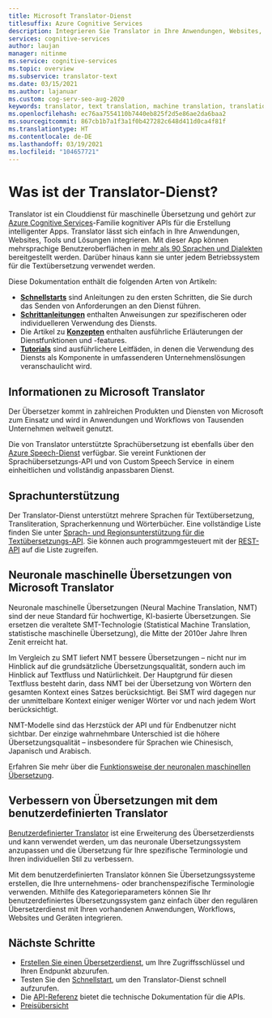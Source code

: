 ```yaml
---
title: Microsoft Translator-Dienst
titlesuffix: Azure Cognitive Services
description: Integrieren Sie Translator in Ihre Anwendungen, Websites, Tools und in andere Lösungen, um Benutzererlebnisse in mehreren Sprachen bereitzustellen.
services: cognitive-services
author: laujan
manager: nitinme
ms.service: cognitive-services
ms.topic: overview
ms.subservice: translator-text
ms.date: 03/15/2021
ms.author: lajanuar
ms.custom: cog-serv-seo-aug-2020
keywords: translator, text translation, machine translation, translation service
ms.openlocfilehash: ec76aa7554110b7440eb825f2d5e86ae2da6baa2
ms.sourcegitcommit: 867cb1b7a1f3a1f0b427282c648d411d0ca4f81f
ms.translationtype: HT
ms.contentlocale: de-DE
ms.lasthandoff: 03/19/2021
ms.locfileid: "104657721"
---
```

# <a name="what-is-the-translator-service"></a>Was ist der Translator-Dienst?

Translator ist ein Clouddienst für maschinelle Übersetzung und gehört zur [Azure Cognitive Services](../../index.yml?panel=ai&pivot=products)-Familie kognitiver APIs für die Erstellung intelligenter Apps. Translator lässt sich einfach in Ihre Anwendungen, Websites, Tools und Lösungen integrieren. Mit dieser App können mehrsprachige Benutzeroberflächen in [mehr als 90 Sprachen und Dialekten](./language-support.md) bereitgestellt werden. Darüber hinaus kann sie unter jedem Betriebssystem für die Textübersetzung verwendet werden.

Diese Dokumentation enthält die folgenden Arten von Artikeln:  

* [**Schnellstarts**](quickstart-translator.md) sind Anleitungen zu den ersten Schritten, die Sie durch das Senden von Anforderungen an den Dienst führen.  
* [**Schrittanleitungen**](translator-how-to-signup.md) enthalten Anweisungen zur spezifischeren oder individuelleren Verwendung des Diensts.  
* Die Artikel zu [**Konzepten**](character-counts.md) enthalten ausführliche Erläuterungen der Dienstfunktionen und -features.  
* [**Tutorials**](tutorial-wpf-translation-csharp.md) sind ausführlichere Leitfäden, in denen die Verwendung des Diensts als Komponente in umfassenderen Unternehmenslösungen veranschaulicht wird.  


## <a name="about-microsoft-translator"></a>Informationen zu Microsoft Translator

Der Übersetzer kommt in zahlreichen Produkten und Diensten von Microsoft zum Einsatz und wird in Anwendungen und Workflows von Tausenden Unternehmen weltweit genutzt.

Die von Translator unterstützte Sprachübersetzung ist ebenfalls über den [Azure Speech-Dienst](../speech-service/index.yml) verfügbar. Sie vereint Funktionen der Sprachübersetzungs-API und von Custom Speech Service  in einem einheitlichen und vollständig anpassbaren Dienst. 

## <a name="language-support"></a>Sprachunterstützung

Der Translator-Dienst unterstützt mehrere Sprachen für Textübersetzung, Transliteration, Spracherkennung und Wörterbücher. Eine vollständige Liste finden Sie unter [Sprach- und Regionsunterstützung für die Textübersetzungs-API](language-support.md). Sie können auch programmgesteuert mit der [REST-API](./reference/v3-0-languages.md) auf die Liste zugreifen.  

## <a name="microsoft-translator-neural-machine-translation"></a>Neuronale maschinelle Übersetzungen von Microsoft Translator

Neuronale maschinelle Übersetzungen (Neural Machine Translation, NMT) sind der neue Standard für hochwertige, KI-basierte Übersetzungen. Sie ersetzen die veraltete SMT-Technologie (Statistical Machine Translation, statistische maschinelle Übersetzung), die Mitte der 2010er Jahre Ihren Zenit erreicht hat.

Im Vergleich zu SMT liefert NMT bessere Übersetzungen – nicht nur im Hinblick auf die grundsätzliche Übersetzungsqualität, sondern auch im Hinblick auf Textfluss und Natürlichkeit. Der Hauptgrund für diesen Textfluss besteht darin, dass NMT bei der Übersetzung von Wörtern den gesamten Kontext eines Satzes berücksichtigt. Bei SMT wird dagegen nur der unmittelbare Kontext einiger weniger Wörter vor und nach jedem Wort berücksichtigt.

NMT-Modelle sind das Herzstück der API und für Endbenutzer nicht sichtbar. Der einzige wahrnehmbare Unterschied ist die höhere Übersetzungsqualität – insbesondere für Sprachen wie Chinesisch, Japanisch und Arabisch.

Erfahren Sie mehr über die [Funktionsweise der neuronalen maschinellen Übersetzung](https://www.microsoft.com/en-us/translator/mt.aspx#nnt).

## <a name="improve-translations-with-custom-translator"></a>Verbessern von Übersetzungen mit dem benutzerdefinierten Translator

 [Benutzerdefinierter Translator](customization.md) ist eine Erweiterung des Übersetzerdiensts und kann verwendet werden, um das neuronale Übersetzungssystem anzupassen und die Übersetzung für Ihre spezifische Terminologie und Ihren individuellen Stil zu verbessern.

Mit dem benutzerdefinierten Translator können Sie Übersetzungssysteme erstellen, die Ihre unternehmens- oder branchenspezifische Terminologie verwenden. Mithilfe des Kategorieparameters können Sie Ihr benutzerdefiniertes Übersetzungssystem ganz einfach über den regulären Übersetzerdienst mit Ihren vorhandenen Anwendungen, Workflows, Websites und Geräten integrieren.

## <a name="next-steps"></a>Nächste Schritte

- [Erstellen Sie einen Übersetzerdienst](./translator-how-to-signup.md), um Ihre Zugriffsschlüssel und Ihren Endpunkt abzurufen.
- Testen Sie den [Schnellstart](quickstart-translator.md), um den Translator-Dienst schnell aufzurufen.
- Die [API-Referenz](./reference/v3-0-reference.md) bietet die technische Dokumentation für die APIs.
- [Preisübersicht](https://azure.microsoft.com/pricing/details/cognitive-services/translator-text-api/)
